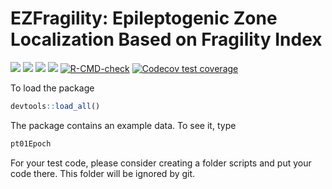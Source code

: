 <!-- README.md is generated from README.Rmd. Please edit that file -->

# EZFragility: Epileptogenic Zone Localization Based on Fragility Index

[![](https://img.shields.io/badge/devel%20version-0.99.0-blue.svg)](https://github.com/Jiefei-Wang/EZFragility)
[![](https://img.shields.io/badge/lifecycle-experimental-orange.svg)](https://lifecycle.r-lib.org/articles/stages.html#experimental)
[![](https://img.shields.io/github/languages/code-size/Jiefei-Wang/EZFragility.svg)](https://github.com/Jiefei-Wang/EZFragility)
[![](https://img.shields.io/github/last-commit/Jiefei-Wang/EZFragility.svg)](https://github.com/Jiefei-Wang/EZFragility/commits/main)
[![R-CMD-check](https://github.com/Jiefei-Wang/Fragility/actions/workflows/R-CMD-check.yaml/badge.svg)](https://github.com/Jiefei-Wang/Fragility/actions/workflows/R-CMD-check.yaml)
[![Codecov test
coverage](https://codecov.io/gh/Jiefei-Wang/Fragility/graph/badge.svg)](https://app.codecov.io/gh/Jiefei-Wang/Fragility)

To load the package

``` r
devtools::load_all()
```

The package contains an example data. To see it, type

``` r
pt01Epoch
```

For your test code, please consider creating a folder scripts and put
your code there. This folder will be ignored by git.
